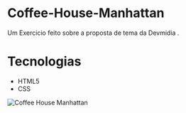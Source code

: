 # Coffee-House-Manhattan

Um Exercicio feito sobre a proposta de tema da Devmidia .

# Tecnologias 

  - HTML5
  - CSS

![Coffee House Manhattan](https://github.com/joao626/Coffee-House-Manhattan/assets/62768866/c4638e51-1c7d-49a7-8cd6-ab46907d5846)

